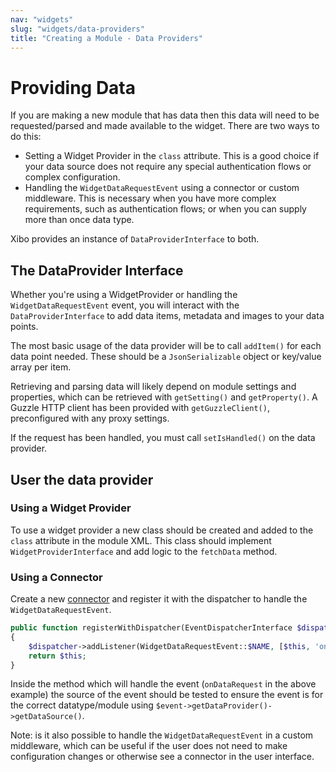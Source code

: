 ```yaml
---
nav: "widgets"
slug: "widgets/data-providers"
title: "Creating a Module - Data Providers"
---
```


# Providing Data

If you are making a new module that has data then this data will need to be requested/parsed and made available to the widget. There are two ways to do this:

* Setting a Widget Provider in the `class` attribute. This is a good choice if your data source does not require any special authentication flows or complex configuration.
* Handling the `WidgetDataRequestEvent` using a connector or custom middleware. This is necessary when you have more complex requirements, such as authentication flows; or when you can supply more than once data type.

Xibo provides an instance of `DataProviderInterface` to both.

## The DataProvider Interface

Whether you're using a WidgetProvider or handling the `WidgetDataRequestEvent` event, you will interact with the `DataProviderInterface` to add data items, metadata and images to your data points.

The most basic usage of the data provider will be to call `addItem()` for each data point needed. These should be a `JsonSerializable` object or key/value array per item.

Retrieving and parsing data will likely depend on module settings and properties, which can be retrieved with `getSetting()` and `getProperty()`. A Guzzle HTTP client has been provided with `getGuzzleClient()`, preconfigured with any proxy settings.

If the request has been handled, you must call `setIsHandled()` on the data provider.

## User the data provider
### Using a Widget Provider

To use a widget provider a new class should be created and added to the `class` attribute in the module XML. This class should implement `WidgetProviderInterface` and add logic to the `fetchData` method.

### Using a Connector

Create a new [connector](../extend/connectors) and register it with the dispatcher to handle the `WidgetDataRequestEvent`.

```php
public function registerWithDispatcher(EventDispatcherInterface $dispatcher): ConnectorInterface
{
    $dispatcher->addListener(WidgetDataRequestEvent::$NAME, [$this, 'onDataRequest']);
    return $this;
}
```

Inside the method which will handle the event (`onDataRequest` in the above example) the source of the event should be tested to ensure the event is for the correct datatype/module using `$event->getDataProvider()->getDataSource()`.

Note: is it also possible to handle the `WidgetDataRequestEvent` in a custom middleware, which can be useful if the user does not need to make configuration changes or otherwise see a connector in the user interface.


